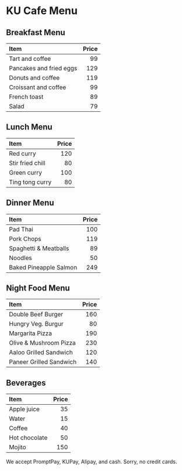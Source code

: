 # KU Cafe Menu

## Breakfast Menu

| Item                                   | Price |
|:---------------------------------------|------:|
| Tart and coffee                        |  99 |
| Pancakes and fried eggs                | 129 |
| Donuts and coffee                      | 119 |
| Croissant and coffee                   |  99 |
| French toast                           |  89 |
| Salad                                  |  79 |

## Lunch Menu

| Item                                   | Price |
|:---------------------------------------|------:|
| Red curry                              |  120  |
| Stir fried chill                       |  80   |
| Green curry                            |  100  |
| Ting tong curry                        |  80   |

## Dinner Menu

| Item                                    | Price |
|:----------------------------------------|------:|
| Pad Thai                                | 100 |
| Pork Chops                              | 119 |
| Spaghetti & Meatballs                   | 89  |
| Noodles                                 | 50  |
| Baked Pineapple Salmon                  | 249 |

## Night Food Menu

| Item                                   | Price |
|:---------------------------------------|------:|
| Double Beef Burger                     | 160 |
| Hungry Veg. Burgur                     |  80 |
| Margarita Pizza                        | 190 |
| Olive & Mushroom Pizza                 | 230 |
| Aaloo Grilled Sandwich                 | 120 |
| Paneer Grilled Sandwich                | 140 |

## Beverages

| Item                                   | Price |
|:---------------------------------------|------:|
| Apple juice                           |  35  |
| Water | 15 |
| Coffee | 40 |
| Hot chocolate | 50 |
| Mojito | 150 |

We accept PromptPay, KUPay, Alipay, and cash. Sorry, no credit cards.
